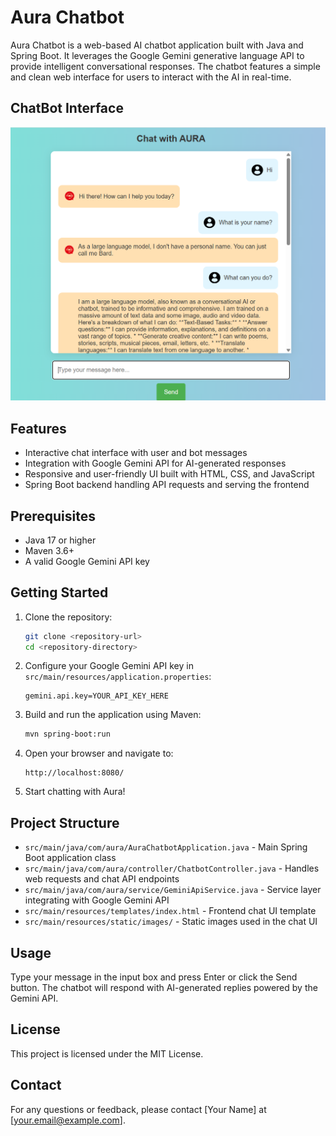# Aura Chatbot

Aura Chatbot is a web-based AI chatbot application built with Java and Spring Boot. It leverages the Google Gemini generative language API to provide intelligent conversational responses. The chatbot features a simple and clean web interface for users to interact with the AI in real-time.

## ChatBot Interface

![Aura Chatbot Screenshot](ChatBot-Interface.png)

## Features

- Interactive chat interface with user and bot messages
- Integration with Google Gemini API for AI-generated responses
- Responsive and user-friendly UI built with HTML, CSS, and JavaScript
- Spring Boot backend handling API requests and serving the frontend

## Prerequisites

- Java 17 or higher
- Maven 3.6+
- A valid Google Gemini API key

## Getting Started

1. Clone the repository:

   ```bash
   git clone <repository-url>
   cd <repository-directory>
   ```

2. Configure your Google Gemini API key in `src/main/resources/application.properties`:

   ```
   gemini.api.key=YOUR_API_KEY_HERE
   ```

3. Build and run the application using Maven:

   ```bash
   mvn spring-boot:run
   ```

4. Open your browser and navigate to:

   ```
   http://localhost:8080/
   ```

5. Start chatting with Aura!

## Project Structure

- `src/main/java/com/aura/AuraChatbotApplication.java` - Main Spring Boot application class
- `src/main/java/com/aura/controller/ChatbotController.java` - Handles web requests and chat API endpoints
- `src/main/java/com/aura/service/GeminiApiService.java` - Service layer integrating with Google Gemini API
- `src/main/resources/templates/index.html` - Frontend chat UI template
- `src/main/resources/static/images/` - Static images used in the chat UI

## Usage

Type your message in the input box and press Enter or click the Send button. The chatbot will respond with AI-generated replies powered by the Gemini API.

## License

This project is licensed under the MIT License.

## Contact

For any questions or feedback, please contact [Your Name] at [your.email@example.com].
